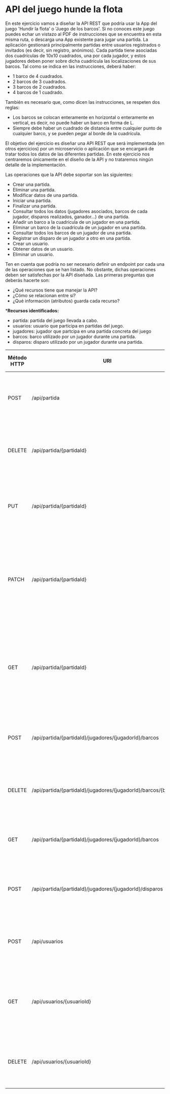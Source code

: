 # API del juego hunde la flota

En este ejercicio vamos a diseñar la API REST que podría usar la App del juego 'Hundir la flota' o 'Juego de los barcos'.
Si no conoces este juego puedes echar un vistazo al PDF de instrucciones que se encuentra en esta misma ruta, o descarga una App existente para jugar una partida. La aplicación gestionará principalmente partidas entre usuarios registrados o invitados (es decir, sin registro, anónimos). Cada partida tiene asociadas dos cuadrículas de 10x10 cuadrados, una por cada jugador, y estos jugadores deben poner sobre dicha cuadrícula las localizaciones de sus barcos. Tal como se indica en las instrucciones, deberá haber:
- 1 barco de 4 cuadrados.
- 2 barcos de 3 cuadrados.
- 3 barcos de 2 cuadrados.
- 4 barcos de 1 cuadrado.

También es necesario que, como dicen las instrucciones, se respeten dos reglas:
- Los barcos se colocan enteramente en horizontal o enteramente en vertical, es decir, no puede haber un barco en forma de L.
- Siempre debe haber un cuadrado de distancia entre cualquier punto de cualquier barco, y se pueden pegar al borde de la cuadrícula.

El objetivo del ejercicio es diseñar una API REST que será implementada (en otros ejercicios) por un microservicio o aplicación que se encargará de tratar todos los datos de las diferentes partidas. En este ejercicio nos centraremos únicamente en el diseño de la API y no trataremos ningún detalle de la implementación.

Las operaciones que la API debe soportar son las siguientes:
- Crear una partida.
- Eliminar una partida.
- Modificar datos de una partida.
- Iniciar una partida.
- Finalizar una partida.
- Consultar todos los datos (jugadores asociados, barcos de cada jugador, disparos realizados, ganador...) de una partida.
- Añadir un barco a la cuadrícula de un jugador en una partida.
- Eliminar un barco de la cuadrícula de un jugador en una partida.
- Consultar todos los barcos de un jugador de una partida.
- Registrar un disparo de un jugador a otro en una partida.
- Crear un usuario.
- Obtener datos de un usuario.
- Eliminar un usuario.

Ten en cuenta que podría no ser necesario definir un endpoint por cada una de las operaciones que se han listado. No obstante, dichas operaciones deben ser satisfechas por la API diseñada. Las primeras preguntas que deberás hacerte son:
- ¿Qué recursos tiene que manejar la API?
- ¿Cómo se relacionan entre sí?
- ¿Qué información (atributos) guarda cada recurso?

***Recursos identificados:**
- partida: partida del juego llevada a cabo.
- usuarios: usuario que participa en partidas del juego.
- jugadores: jugador que partcipa en una partida concreta del juego
- barcos: barco utilizado por un jugador durante una partida.
- disparos: disparo utilizado por un jugador durante una partida.

| Método HTTP | URI                                                         | Query Params | Cuerpo de la Petición                                                                                                   | Cuerpo de la Respuesta                                                                                                                                                                                                                                                                                                 | Códigos de Respuesta                                                       |
|-------------|-------------------------------------------------------------|--------------|-------------------------------------------------------------------------------------------------------------------------|------------------------------------------------------------------------------------------------------------------------------------------------------------------------------------------------------------------------------------------------------------------------------------------------------------------------|----------------------------------------------------------------------------|
| POST        | /api/partida                                                | N/A          | `{"jugadores": [{ "jugadorId": 1, "usuarioId": 1 }, { "jugadorId": 2, "usuarioId": 2 }], "estado": "jugando", "ganador": {}}` | `{"partidaId": 1, "jugadores": [{ "jugadorId": 1, "usuarioId": 1 }, { "jugadorId": 2, "usuarioId": 2 }], "estado": "jugando", "ganador": {}}`                                                                                                                                                                                   | 201 Created<br/>400 Bad Request<br/>500 Internal Server Error              |
| DELETE      | /api/partida/{partidaId}                                        | N/A          | N/A                                                                                                                     | `{"mensaje": "partida eliminada"}`                                                                                                                                                                                                                                                                                          | 204 No content<br/>404 Not found<br/>500 Internal Server Error             |
| PUT         | /api/partida/{partidaId}                                        | N/A          | `{"jugadores": [{ "jugadorId": 1, "usuarioId": 1 }, { "jugadorId": 2, "usuarioId": 2 }], "estado": "jugando", "ganador": {}}` | `{"partidaId": 1, "jugadores": [{ "jugadorId": 1, "usuarioId": 1 }, { "jugadorId": 2, "usuarioId": 2 }], "estado": "jugando", "ganador": {}}`                                                                                                                                                                                   | 200 OK<br/>400 Bad Request<br/>404 Not Found<br/>500 Internal Server Error |
| PATCH       | /api/partida/{partidaId}                                        | N/A          | `{"estado": "finalizado",  "ganador": {"jugadorId": 2}}`                                                                    | `{"partidaId": 1, "jugadores: [{ "usuarioId": 3, "barcos": [], "disparos": [{"barcoId": 1, "coordenadas": [B,9]},...] }, { "usuarioId": 4, "barcos": [{"barcoId": 1, "coordenadas": {"cuadriculaInicial": [C,5], "cuadriculaFinal": [C,6]}}], "disparos": [{"barcoId": 1, "coordenadas": [C,10]},...] }, "estado": "finalizado", "ganador": {"jugadorId": 2}}` | 200 OK<br/>400 Bad Request<br/>404 Not Found<br/>500 Internal Server Error |
| GET         | /api/partida/{partidaId}                                        | N/A          | N/A                                                                                                                     | `{"partidaId": 1, "jugadores: [{ "usuarioId": 3, "barcos": [], "disparos": [{"barcoId": 1, "coordenadas": [B,9]},...] }, { "usuarioId": 4, "barcos": [{"barcoId": 1, "coordenadas": {"cuadriculaInicial": [C,5], "cuadriculaFinal": [C,6]}}], "disparos": [{"barcoId": 1, "coordenadas": [C,10]},...] }, "estado": "finalizado", "ganador": {"jugadorId": 2}}` | 200 OK<br/>404 Not found<br/>500 Internal Server Error                     |
| POST        | /api/partida/{partidaId}/jugadores/{jugadorId}/barcos           | N/A          | `{"coordenadas": {"cuadriculaInicial": [C,5], "cuadriculaFinal": [C,6]}}`                                                             | `{"barcoId": 1, "jugadorId": 1, "coordenadas": {"cuadriculaInicial": [C,5], "cuadriculaFinal": [C,6]}}`                                                                                                                                                                                                                                | 201 Created<br/>400 Bad Request<br/>500 Internal Server Error              |
| DELETE      | /api/partida/{partidaId}/jugadores/{jugadorId}/barcos/{barcoId} | N/A          | N/A                                                                                                                     | `{"mensaje": "barco eliminado"}`                                                                                                                                                                                                                                                                                          | 204 No content<br/>404 Not found<br/>500 Internal Server Error             |
| GET         | /api/partida/{partidaId}/jugadores/{jugadorId}/barcos           | N/A          | N/A                                                                                                                     | `{"barcos": [{"barcoId": 1, "coordenadas": {"cuadriculaInicial": [C,5], "cuadriculaFinal": [C,6]}}]}`                                                                                                                                                                                                                                  | 200 OK<br/>404 Not found<br/>500 Internal Server Error                     |
| POST        | /api/partida/{partidaId}/jugadores/{jugadorId}/disparos         | N/A          | `{"coordenadas": [B,9]}`                                                                                                | `{"barcoId": 1, "coordenadas": [B,9]}`                                                                                                                                                                                                                                                                                  | 201 Created<br/>400 Bad Request<br/>500 Internal Server Error              |
| POST        | /api/usuarios                                                   | N/A          | `{"nombre": "Juan", "correo": "juan.jaramillo@yaoo.com"}`                                                          | `{"usuarioId": 4, "nombre": "Juan", "correo": "juan.jaramillo@yaoo.com"}`                                                                                                                                                                                                                                            | 201 Created<br/>400 Bad Request<br/>500 Internal Server Error              |
| GET         | /api/usuarios/{usuarioId}                                       | N/A          | N/A                                                                                                                     | `{"usuarioId": 4, "nombre": "Juan", "correo": "juan.jaramillo@yaoo.com", partida: [{"partidaId": 1, "barcos": [{"barcoId": 1, "coordenadas": {"cuadriculaInicial": [C,5], "cuadriculaFinal": [C,6]}}], "disparos": [{"barcoId": 1, "coordenadas": [C,10]},...], resultado: "ganador"}]}`                                                             | 200 OK<br/>404 Not found<br/>500 Internal Server Error                     | 
| DELETE      | /api/usuarios/{usuarioId}                                       | N/A          | N/A                                                                                                                     | `{"mensaje": "usuario eliminado"}`                                                                                                                                                                                                                                                                                          | 204 No content<br/>404 Not found<br/>500 Internal Server Error             |